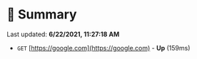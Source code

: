 # 📖 Summary
Last updated: **6/22/2021, 11:27:18 AM**

- `GET` [https://google.com](https://google.com) - **Up** (159ms)
